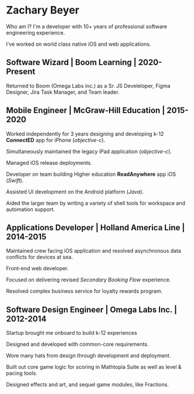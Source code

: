 # Zachary Beyer

Who am I? I'm a developer with 10+ years of professional software engineering experience. 

I’ve worked on world class native iOS and web applications.

## Software Wizard | Boom Learning | 2020-Present

Returned to Boom (Omega Labs inc.) as a Sr. JS Develeloper, Figma Designer, Jira Task Manager, and Team leader.

## Mobile Engineer | McGraw-Hill Education | 2015-2020

Worked independently for 3 years designing and developing k-12 **ConnectED** app for iPhone  (*objective-c*).

Simultaneously maintained the legacy iPad application  (*objective-c*). 

Managed iOS release deployments.

Developer on team building Higher education **ReadAnywhere** app iOS (*Swift*).

Assisted UI development on the Android platform (*Java*). 

Aided the larger team by writing a variety of shell tools for workspace and automation support.

## Applications Developer | Holland America Line | 2014-2015

Maintained crew facing iOS application and resolved asynchronous data conflicts for devices at sea.

Front-end web developer. 

Focused on delivering revised *Secondary Booking Flow* experience. 

Resolved complex business service for loyalty rewards program.

## Software Design Engineer | Omega Labs Inc. | 2012-2014

Startup brought me onboard to build k-12 experiences 

Designed and developed with common-core requirements. 

Wore many hats from design through development and deployment. 

Built out core game logic for scoring in Mathtopia Suite as well as level & pacing tools. 

Designed effects and art, and sequel game modules, like Fractions. 